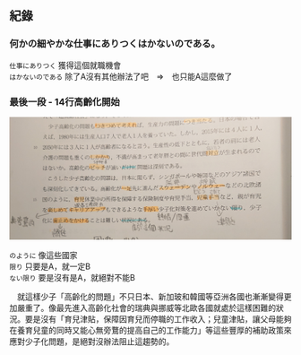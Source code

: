## 紀錄

### 何かの細やかな仕事にありつくはかないのである。
`仕事にありつく` 獲得這個就職機會  
`はかないのである` 除了A沒有其他辦法了吧　=>　也只能A這麼做了


### 最後一段 - 14行高齡化開始
![](02-2.JPG)

`のように` 像這些國家  
`限り` 只要是A，就一定B  
`ない限り` 要是沒有是A，就絕對不能B  

　就這樣少子「高齡化的問題」不只日本、新加玻和韓國等亞洲各國也漸漸變得更加嚴重了。像最先進入高齡化社會的瑞典與挪威等北歐各國就處於這樣困難的狀況。要是沒有「育兒津貼，保障因育兒而停職的工作收入；兒童津貼，讓父母能夠在養育兒童的同時又能心無旁鶩的提高自己的工作能力」等這些豐厚的補助政策來應對少子化問題，是絕對沒辦法阻止這趨勢的。
